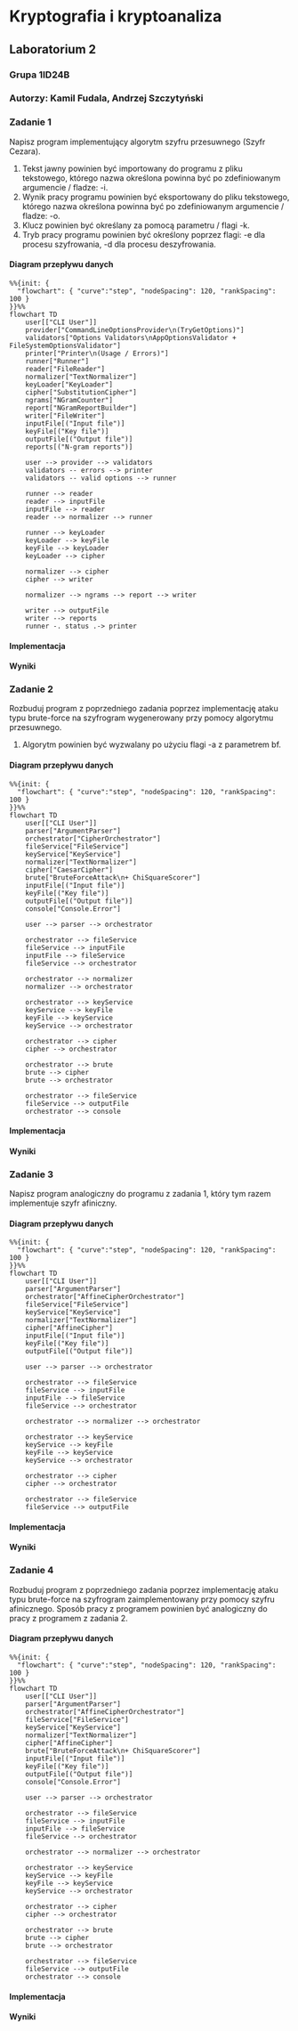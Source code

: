 # Kryptografia i kryptoanaliza

## Laboratorium 2

### Grupa 1ID24B

### Autorzy: Kamil Fudala, Andrzej Szczytyński

### Zadanie 1

Napisz program implementujący algorytm szyfru przesuwnego (Szyfr Cezara).

1. Tekst jawny powinien być importowany do programu z pliku tekstowego, którego nazwa określona powinna być po zdefiniowanym argumencie / fladze: -i.
2. Wynik pracy programu powinien być eksportowany do pliku tekstowego, którego nazwa określona powinna być po zdefiniowanym argumencie / fladze: -o.
3. Klucz powinien być określany za pomocą parametru / flagi -k.
4. Tryb pracy programu powinien być określony poprzez flagi: -e dla procesu szyfrowania, -d dla procesu deszyfrowania.

#### Diagram przepływu danych

```mermaid
%%{init: {
  "flowchart": { "curve":"step", "nodeSpacing": 120, "rankSpacing": 100 }
}}%%
flowchart TD
    user[["CLI User"]]
    provider["CommandLineOptionsProvider\n(TryGetOptions)"]
    validators["Options Validators\nAppOptionsValidator + FileSystemOptionsValidator"]
    printer["Printer\n(Usage / Errors)"]
    runner["Runner"]
    reader["FileReader"]
    normalizer["TextNormalizer"]
    keyLoader["KeyLoader"]
    cipher["SubstitutionCipher"]
    ngrams["NGramCounter"]
    report["NGramReportBuilder"]
    writer["FileWriter"]
    inputFile[("Input file")]
    keyFile[("Key file")]
    outputFile[("Output file")]
    reports[("N-gram reports")]

    user --> provider --> validators
    validators -- errors --> printer
    validators -- valid options --> runner

    runner --> reader
    reader --> inputFile
    inputFile --> reader
    reader --> normalizer --> runner

    runner --> keyLoader
    keyLoader --> keyFile
    keyFile --> keyLoader
    keyLoader --> cipher

    normalizer --> cipher
    cipher --> writer

    normalizer --> ngrams --> report --> writer

    writer --> outputFile
    writer --> reports
    runner -. status .-> printer
```

#### Implementacja

#### Wyniki

### Zadanie 2

Rozbuduj program z poprzedniego zadania poprzez implementację ataku typu brute-force na szyfrogram wygenerowany przy pomocy algorytmu przesuwnego.

1. Algorytm powinien być wyzwalany po użyciu flagi -a z parametrem bf.

#### Diagram przepływu danych

```mermaid
%%{init: {
  "flowchart": { "curve":"step", "nodeSpacing": 120, "rankSpacing": 100 }
}}%%
flowchart TD
    user[["CLI User"]]
    parser["ArgumentParser"]
    orchestrator["CipherOrchestrator"]
    fileService["FileService"]
    keyService["KeyService"]
    normalizer["TextNormalizer"]
    cipher["CaesarCipher"]
    brute["BruteForceAttack\n+ ChiSquareScorer"]
    inputFile[("Input file")]
    keyFile[("Key file")]
    outputFile[("Output file")]
    console["Console.Error"]

    user --> parser --> orchestrator

    orchestrator --> fileService
    fileService --> inputFile
    inputFile --> fileService
    fileService --> orchestrator

    orchestrator --> normalizer
    normalizer --> orchestrator

    orchestrator --> keyService
    keyService --> keyFile
    keyFile --> keyService
    keyService --> orchestrator

    orchestrator --> cipher
    cipher --> orchestrator

    orchestrator --> brute
    brute --> cipher
    brute --> orchestrator

    orchestrator --> fileService
    fileService --> outputFile
    orchestrator --> console
```

#### Implementacja

#### Wyniki

### Zadanie 3

Napisz program analogiczny do programu z zadania 1, który tym razem implementuje szyfr afiniczny.

#### Diagram przepływu danych

```mermaid
%%{init: {
  "flowchart": { "curve":"step", "nodeSpacing": 120, "rankSpacing": 100 }
}}%%
flowchart TD
    user[["CLI User"]]
    parser["ArgumentParser"]
    orchestrator["AffineCipherOrchestrator"]
    fileService["FileService"]
    keyService["KeyService"]
    normalizer["TextNormalizer"]
    cipher["AffineCipher"]
    inputFile[("Input file")]
    keyFile[("Key file")]
    outputFile[("Output file")]

    user --> parser --> orchestrator

    orchestrator --> fileService
    fileService --> inputFile
    inputFile --> fileService
    fileService --> orchestrator

    orchestrator --> normalizer --> orchestrator

    orchestrator --> keyService
    keyService --> keyFile
    keyFile --> keyService
    keyService --> orchestrator

    orchestrator --> cipher
    cipher --> orchestrator

    orchestrator --> fileService
    fileService --> outputFile
```

#### Implementacja

#### Wyniki

### Zadanie 4

Rozbuduj program z poprzedniego zadania poprzez implementację ataku typu brute-force na szyfrogram zaimplementowany przy pomocy szyfru afinicznego. Sposób pracy z programem powinien być analogiczny do pracy z programem z zadania 2.

#### Diagram przepływu danych

```mermaid
%%{init: {
  "flowchart": { "curve":"step", "nodeSpacing": 120, "rankSpacing": 100 }
}}%%
flowchart TD
    user[["CLI User"]]
    parser["ArgumentParser"]
    orchestrator["AffineCipherOrchestrator"]
    fileService["FileService"]
    keyService["KeyService"]
    normalizer["TextNormalizer"]
    cipher["AffineCipher"]
    brute["BruteForceAttack\n+ ChiSquareScorer"]
    inputFile[("Input file")]
    keyFile[("Key file")]
    outputFile[("Output file")]
    console["Console.Error"]

    user --> parser --> orchestrator

    orchestrator --> fileService
    fileService --> inputFile
    inputFile --> fileService
    fileService --> orchestrator

    orchestrator --> normalizer --> orchestrator

    orchestrator --> keyService
    keyService --> keyFile
    keyFile --> keyService
    keyService --> orchestrator

    orchestrator --> cipher
    cipher --> orchestrator

    orchestrator --> brute
    brute --> cipher
    brute --> orchestrator

    orchestrator --> fileService
    fileService --> outputFile
    orchestrator --> console
```

#### Implementacja

#### Wyniki
